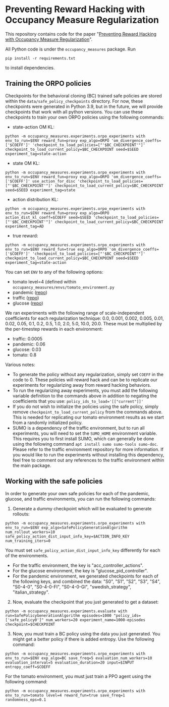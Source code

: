 # Preventing Reward Hacking with Occupancy Measure Regularization

This repository contains code for the paper "[Preventing Reward Hacking with Occupancy Measure Regularization](https://arxiv.org/abs/2403.03185)".

All Python code is under the `occupancy_measures` package. Run

    pip install -r requirements.txt

to install dependencies.

## Training the ORPO policies
Checkpoints for the behavioral cloning (BC) trained safe policies are stored within the `data/safe_policy_checkpoints` directory. For now, these checkpoints were generated in Python 3.9, but in the future, we will provide checkpoints that work with all python versions. You can use these checkpoints to train your own ORPO policies using the following commands: 

- state-action OM KL:
```
python -m occupancy_measures.experiments.orpo_experiments with env_to_run=$ENV reward_fun=proxy exp_algo=ORPO 'om_divergence_coeffs=['$COEFF']' 'checkpoint_to_load_policies=["'$BC_CHECKPOINT'"]' checkpoint_to_load_current_policy=$BC_CHECKPOINT seed=$SEED experiment_tag=state-action
```
- state OM KL:
```
python -m occupancy_measures.experiments.orpo_experiments with env_to_run=$ENV reward_fun=proxy exp_algo=ORPO 'om_divergence_coeffs=['$COEFF']' use_action_for_disc 'checkpoint_to_load_policies=["'$BC_CHECKPOINT'"]' checkpoint_to_load_current_policy=$BC_CHECKPOINT seed=$SEED experiment_tag=state
```
- action distribution KL:
```
python -m occupancy_measures.experiments.orpo_experiments with env_to_run=$ENV reward_fun=proxy exp_algo=ORPO action_dist_kl_coeff=$COEFF seed=$SEED 'checkpoint_to_load_policies=["'$BC_CHECKPOINT'"]' checkpoint_to_load_current_policy=$BC_CHECKPOINT experiment_tag=AD
```
- true reward:
```
python -m occupancy_measures.experiments.orpo_experiments with env_to_run=$ENV reward_fun=true exp_algo=ORPO 'om_divergence_coeffs=['$COEFF']' 'checkpoint_to_load_policies=["'$BC_CHECKPOINT'"]' checkpoint_to_load_current_policy=$BC_CHECKPOINT seed=$SEED experiment_tag=state-action
```

You can set ```ENV``` to any of the following options:
- tomato level=4 (defined within ```occupancy_measures/envs/tomato_environment.py```
- pandemic ([repo](https://github.com/shivamsinghal001/pandemic))
- traffic ([repo](https://github.com/shivamsinghal001/flow_reward_misspecification))
- glucose ([repo](https://github.com/shivamsinghal001/glucose))

We ran experiments with the following range of scale-independent coefficients for each regularization technique: 0.0, 0.001, 0.002, 0.005, 0.01, 0.02, 0.05, 0.1, 0.2, 0.5, 1.0, 2.0, 5.0, 10.0, 20.0. These must be multiplied by the per-timestep rewards in each environment:
- traffic: 0.0005
- pandemic: 0.06
- glucose: 0.03
- tomato: 0.8

Various notes:
- To generate the policy without any regularization, simply set ```COEFF``` in the code to 0. These policies will reward hack and can be to replicate our experiments for regularizing away from reward hacking behaviors.
- To run the regularizing away experiments, you must add the following variable definition to the commands above in addition to negating the coefficients that you use: ```policy_ids_to_load='[["current"]]'```
- If you do not wish to initialize the policies using the safe policy, simply remove ```checkpoint_to_load_current_policy``` from the commands above. This is needed for replicating our tomato environment results as we start from a randomly initialized policy.
- SUMO is a dependency of the traffic environment, but to run all experiments, you will need to set the ```SUMO_HOME``` environment variable. This requires you to first install SUMO, which can generally be done using the following command ```apt install sumo sumo-tools sumo-doc```. Please refer to the traffic environment repository for more information. If you would like to run the experiments without installing this dependency, feel free to comment out any references to the traffic environment within the main package.

## Working with the safe policies

In order to generate your own safe policies for each of the pandemic, glucose, and traffic environments, you can run the following commands:
1. Generate a dummy checkpoint which will be evaluated to generate rollouts:

```
python -m occupancy_measures.experiments.orpo_experiments with env_to_run=$ENV exp_algo=SafePolicyGenerationAlgorithm num_rollout_workers=10 safe_policy_action_dist_input_info_key=$ACTION_INFO_KEY num_training_iters=0
```
You must set ```safe_policy_action_dist_input_info_key``` differently for each of the environments.
- For the traffic environment, the key is "acc_controller_actions".
- For the glucose environment, the key is "glucose_pid_controller".
- For the pandemic environment, we generated checkpoints for each of the following keys, and combined the data: "S0", "S1", "S2", "S3", "S4", "S0-4-0", "S0-4-0-FI", "S0-4-0-GI", "swedish_strategy", "italian_strategy". 

2. Now, evaluate the checkpoint that you just generated to get a dataset:
  
```
python -m occupancy_measures.experiments.evaluate with run=SafePolicyGenerationAlgorithm episodes=1000 "policy_ids=['safe_policy0']" num_workers=20 experiment_name=1000-episodes checkpoint=$CHECKPOINT
```
3. Now, you must train a BC policy using the data you just generated. You might get a better policy if there is added entropy. Use the following command:

```
python -m occupancy_measures.experiments.orpo_experiments with env_to_run=$ENV exp_algo=BC save_freq=5 evaluation_num_workers=10 evaluation_interval=5 evaluation_duration=20 input=$INPUT entropy_coeff=$COEFF
```

For the tomato environment, you must just train a PPO agent using the following command:

```
python -m occupancy_measures.experiments.orpo_experiments with env_to_run=tomato level=4 reward_fun=true save_freq=1 randomness_eps=0.1
```

